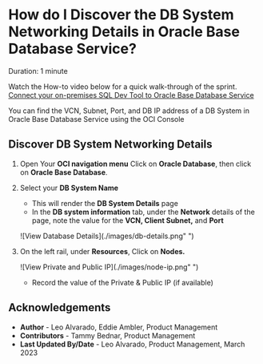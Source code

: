 # How do I Discover the DB System Networking Details in Oracle Base Database Service?
Duration: 1 minute

Watch the How-to video below for a quick walk-through of the sprint.
[Connect your on-premises SQL Dev Tool to Oracle Base Database Service](youtube:3bJ3JlpGlPo)

You can find the VCN, Subnet, Port, and DB IP address of a DB System in Oracle Base Database Service using the OCI Console
 
## Discover DB System Networking Details

1. Open Your **OCI navigation menu** Click on **Oracle Database**, then click on **Oracle Base Database**.

2. Select your **DB System Name**

    * This will render the **DB System Details** page
    * In the **DB system information** tab, under the **Network** details of the page, note the value for the **VCN, Client Subnet,** and **Port**

    ![View Database Details](./images/db-details.png" ")

3. On the left rail, under **Resources**, Click on **Nodes.**

    ![View Private and Public IP](./images/node-ip.png" ")

    * Record the value of the Private & Public IP (if available)



## Acknowledgements
* **Author** - Leo Alvarado, Eddie Ambler, Product Management
* **Contributors** -  Tammy Bednar, Product Management
* **Last Updated By/Date** - Leo Alvarado, Product Management, March 2023
